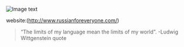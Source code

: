 ![Image text](https://github.com/AAAlimjan/stuff2019/blob/master/Studying%20Russian/qLW.jpg)

website:(http://www.russianforeveryone.com/)

>“The limits of my language mean the limits of my world”.  -Ludwig Wittgenstein quote
